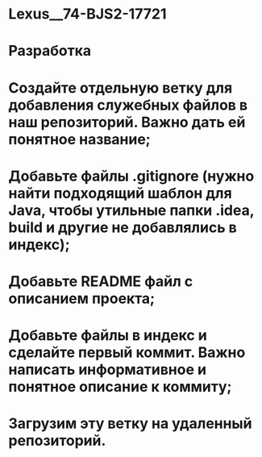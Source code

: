 # Lexus__74-BJS2-17721
# Разработка

# Создайте отдельную ветку для добавления служебных файлов в наш репозиторий. Важно дать ей понятное название;
# Добавьте файлы .gitignore (нужно найти подходящий шаблон для Java, чтобы утильные папки .idea, build и другие не добавлялись в индекс);

# Добавьте README файл с описанием проекта;
# Добавьте файлы в индекс и сделайте первый коммит. Важно написать информативное и понятное описание к коммиту;
# Загрузим эту ветку на удаленный репозиторий.